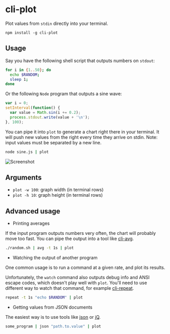 # cli-plot

Plot values from `stdin` directly into your terminal.

```
npm install -g cli-plot
```

## Usage

Say you have the following shell script that outputs numbers on `stdout`:

```bash
for i in {1..50}; do
  echo $RANDOM;
  sleep 1;
done
```

Or the following `Node` program that outputs a sine wave:

```js
var i = 0;
setInterval(function() {
  var value = Math.sin(i += 0.2);
  process.stdout.write(value + '\n');
}, 100);
```

You can pipe it into `plot` to generate a chart right there in your terminal.
It will push new values from the right every time they arrive on stdin.
Note: input values must be separated by a new line.

```bash
node sine.js | plot
```

![Screenshot](https://raw.github.com/TabDigital/cli-plot/master/screenshot.gif)

## Arguments

- `plot -w 100`: graph width (in terminal rows)
- `plot -h 10`: graph height (in terminal rows)

## Advanced usage

- Printing averages

If the input program outputs numbers very often, the chart will probably move too fast.
You can pipe the output into a tool like [cli-avg](https://github.com/TabDigital/cli-avg).

```bash
./random.sh | avg -t 1s | plot
```

- Watching the output of another program

One common usage is to run a command at a given rate, and plot its results.

Unfortunately, the `watch` command also outputs debug info and ANSI escape codes,
which doesn't play well with `plot`. You'll need to use different way to watch that command,
for example [cli-repeat](https://github.com/TabDigital/cli-repeat).

```bash
repeat -t 1s "echo $RANDOM" | plot
```

- Getting values from JSON documents

The easiest way is to use tools like [json](http://trentm.com/json/) or [jQ](http://stedolan.github.io/jq/).

```bash
some_program | json "path.to.value" | plot
```
